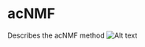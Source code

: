 # acNMF
Describes the acNMF method
<img
  src="/Users/rchapple/Desktop/acNMF_schematic.pdf"
  alt="Alt text"
  title="acNMF Schematic"
  style="display: inline-block; margin: 0 auto; max-width: 300px">
